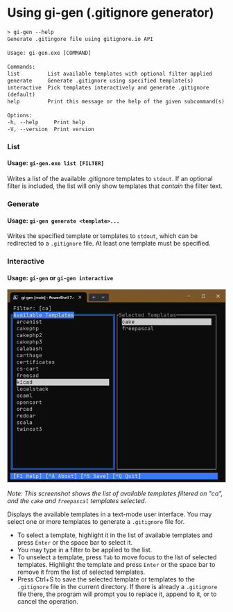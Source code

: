 # Using gi-gen (.gitignore generator)
```
> gi-gen --help
Generate .gitingore file using gitignore.io API

Usage: gi-gen.exe [COMMAND]

Commands:
list         List available templates with optional filter applied
generate     Generate .gitignore using specified template(s)
interactive  Pick templates interactively and generate .gitignore (default)
help         Print this message or the help of the given subcommand(s)

Options:
-h, --help     Print help
-V, --version  Print version
```
### List
#### Usage: `gi-gen.exe list [FILTER]`

Writes a list of the available .gitignore templates to `stdout`.
If an optional filter is included, the list will only show templates
that *contain* the filter text.
### Generate
#### Usage: `gi-gen generate <template>...`

Writes the specified template or templates to `stdout`, which can be
redirected to a `.gitignore` file. At least one template must be specified.

### Interactive
#### Usage: `gi-gen` or `gi-gen interactive`
![gi-gen.png](gi-gen.png)

*Note: This screenshot shows the list of available templates filtered on "ca", 
and the `cake` and `freepascal` templates selected.*

Displays the available templates in a text-mode user interface.
You may select one or more templates to generate a `.gitignore` file for.

- To select a template, highlight it in the list of available templates
  and press `Enter` or the space bar to select it.
- You may type in a filter to be applied to the list.
- To unselect a template, press `Tab` to move focus to the list of selected
  templates. Highlight the template and press `Enter` or the space
  bar to remove it from the list of selected templates.
- Press Ctrl+S to save the selected template or templates to the `.gitignore` file
  in the current directory. If there is already a `.gitignore` file there,
  the program will prompt you to replace it, append to it, or to cancel the
  operation.
